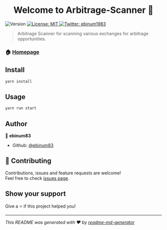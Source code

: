 <h1 align="center">Welcome to Arbitrage-Scanner 👋</h1>
<p>
  <img alt="Version" src="https://img.shields.io/badge/version-1.0.0-blue.svg?cacheSeconds=2592000" />
  <a href="#" target="_blank">
    <img alt="License: MIT" src="https://img.shields.io/badge/License-MIT-yellow.svg" />
  </a>
  <a href="https://twitter.com/ebinum1983" target="_blank">
    <img alt="Twitter: ebinum1983" src="https://img.shields.io/twitter/follow/ebinum1983.svg?style=social" />
  </a>
</p>

> Arbitrage Scanner for scanning various exchanges for arbitrage opportunities.

### 🏠 [Homepage](http://github.com/ebinum83/Arbitrage-Scanner)

## Install

```sh
yarn install
```

## Usage

```sh
yarn run start
```

## Author

👤 **ebinum83**

* Github: [@ebinum83](https://github.com/ebinum83)

## 🤝 Contributing

Contributions, issues and feature requests are welcome!<br />Feel free to check [issues page](http://github.com/ebinum83/Arbitrage-Scanner/issues). 

## Show your support

Give a ⭐️ if this project helped you!

***
_This README was generated with ❤️ by [readme-md-generator](https://github.com/kefranabg/readme-md-generator)_